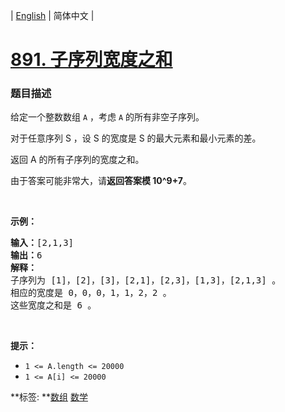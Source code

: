 | [English](README_EN.md) | 简体中文 |

# [891. 子序列宽度之和](https://leetcode-cn.com/problems/sum-of-subsequence-widths)
 ### 题目描述
<p>给定一个整数数组 <code>A</code> ，考虑 <code>A</code> 的所有非空子序列。</p>

<p>对于任意序列 S ，设 S 的宽度是 S 的最大元素和最小元素的差。</p>

<p>返回 A 的所有子序列的宽度之和。</p>

<p>由于答案可能非常大，请<strong>返回答案模 10^9+7</strong>。</p>

<p>&nbsp;</p>

<p><strong>示例：</strong></p>

<pre><strong>输入：</strong>[2,1,3]
<strong>输出：</strong>6
<strong>解释：
</strong>子序列为 [1]，[2]，[3]，[2,1]，[2,3]，[1,3]，[2,1,3] 。
相应的宽度是 0，0，0，1，1，2，2 。
这些宽度之和是 6 。
</pre>

<p>&nbsp;</p>

<p><strong>提示：</strong></p>

<ul>
	<li><code>1 &lt;= A.length &lt;= 20000</code></li>
	<li><code>1 &lt;= A[i] &lt;= 20000</code></li>
</ul>

**标签:	**[数组](https://leetcode-cn.com/tag/array) [数学](https://leetcode-cn.com/tag/math) 
